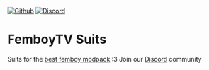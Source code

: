 [![Github](https://img.shields.io/badge/dynamic/json?url=https%3A%2F%2Fapi.github.com%2Frepos%2Ffemboytv%2FLC_FemboyTV_Suits&query=%24.stargazers_count&suffix=%20stars&style=for-the-badge&logo=github&logoColor=%23FFFFFF&label=%20&labelColor=%23121212&color=%236cc644)](https://github.com/femboytv/LC_FemboyTV_Suits)
[![Discord](https://img.shields.io/discord/1232659990993702943?style=for-the-badge&logo=discord&logoColor=%235865F2&label=%20&labelColor=%23121212&color=%235865F2)](https://discord.gg/xftw5HsGft)
# FemboyTV Suits
Suits for the [best femboy modpack](https://thunderstore.io/c/lethal-company/p/femboytv/FemboyTV_Modpack/) :3
Join our [Discord](https://discord.gg/xftw5HsGft) community
